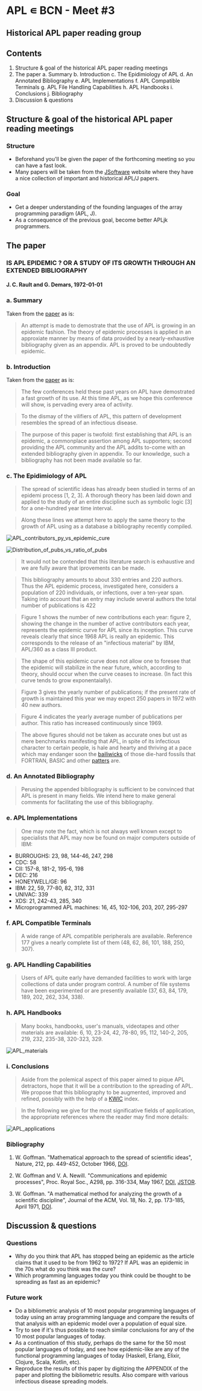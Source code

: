 # APL ∊ BCN - Meet #3
## Historical APL paper reading group

## Contents

1. Structure & goal of the historical APL paper reading meetings
2. The paper
   a. Summary
   b. Introduction
   c. The Epidimiology of APL
   d. An Annotated Bibliography
   e. APL Implementations
   f. APL Compatible Terminals
   g. APL File Handling Capabilities
   h. APL Handbooks
   i. Conclusions
   j. Bibliography
3. Discussion & questions

## Structure & goal of the historical APL paper reading meetings

### Structure

- Beforehand you'll be given the paper of the forthcoming meeting so you can have a fast look.
- Many papers will be taken from the [JSoftware](https://www.jsoftware.com/papers/) website where they have a nice collection of important and historical APL/J papers.

### Goal
- Get a deeper understanding of the founding languages of the array programming paradigm (APL, J).
- As a consequence of the previous goal, become better APLjk programmers.

## The paper

### IS APL EPIDEMIC ? OR A STUDY OF ITS GROWTH THROUGH AN EXTENDED BIBLIOGRAPHY
#### J. C. Rault and G. Demars, 1972-01-01

### a. Summary

Taken from the [paper](https://dl.acm.org/doi/abs/10.1145/800011.808106) as is:

> An attempt is made to demostrate that the use of APL is growing in an epidemic fashion. The theory of epidemic processes is applied in an approxiate manner by means of data provided by a nearly-exhaustive bibliography given as an appendix. APL is proved to be undoubtedly epidemic.

### b. Introduction

Taken from the [paper](https://dl.acm.org/doi/abs/10.1145/800011.808106) as is:

> The few conferences held these past years on APL have demostrated a fast growth of its use. At this time APL, as we hope this conference will show, is pervading every area of activity.

> To the dismay of the vilifiers of APL, this pattern of development resembles the spread of an infectious disease.

> The purpose of this paper is twofold: first establishing that APL is an epidemic, a commonplace assertion among APL supporters; second providing the APL community and the APL addits to-come with an extended bibliography given in appendix. To our knowledge, such a bibliography has not been made available so far.

### c. The Epidimiology of APL

> The spread of scientific ideas has already been studied in terms of an epidemi process [1, 2, 3]. A thorough theory has been laid down and applied to the study of an entire discipline such as symbolic logic [3] for a one-hundred year time interval.

> Along these lines we attempt here to apply the same theory to the growth of APL using as a database a bibliography recently compiled.

![APL_contributors_py_vs_epidemic_cure](2022-04-09-135444_1920x1080_scrot.png  "Number of new APL contributors per year .vs. change in active contributors")

![Distribution_of_pubs_vs_ratio_of_pubs](2022-04-09-135444_1920x1080_scrot.png  "Distribution of publications in one-year intervals .vs. Ratio of publications to authors")

> It would not be contended that this literature search is exhaustive and we are fully aware that iprovements can be made.

> This bibliography amounts to about 330 entries and 220 authors. Thus the APL epidemic process, investigated here, considers a population of 220 individuals, or infections, over a ten-year span. Taking into account that an entry may include several authors the total number of publications is 422

> Figure 1 shows the number of new contributions each year: figure 2, showing the change in the number of active contributors each year, represents the epidemic curve for APL since its inception. This curve reveals clearly that since 1968 APL is really an epidemic. This corresponds to the release of an "infectious material" by IBM, APL/360 as a class III product.

> The shape of this epidemic curve does not allow one to foresee that the epidemic will stabilize in the near future, which, according to theory, should occur when the curve ceases to increase. (In fact this curve tends to grow exponentaially).

> Figure 3 gives the yearly number of publications; if the present rate of growth is maintained this year we may expect 250 papers in 1972 with 40 new authors.

> Figure 4 indicates the yearly average number of publications per author. This ratio has increased continuously since 1969.

> The above figures should not be taken as accurate ones but ust as mere benchmarks manifesting that APL, in spite of its infectious character to certain people, is hale and hearty and thriving at a pace which may endanger soon the [bailiwicks](https://en.wikipedia.org/Bailiwich) of those die-hard fossils that FORTRAN, BASIC and other [patters](https://www.merriam-webster.com/dictionary/patter) are.

### d. An Annotated Bibliography

> Perusing the appended bibliography is sufficient to be convinced that APL is present in many fields. We intend here to make general comments for facilitating the use of this bibliography.

### e. APL Implementations

> One may note the fact, which is not always well known except to specialists that APL may now be found on major computers outside of IBM:

- BURROUGHS: 23, 98, 144-46, 247, 298
- CDC: 58
- CII: 157-8, 181-2, 195-6, 198
- DEC: 216
- HONEYWELL/GE: 96
- IBM: 22, 59, 77-80, 82, 312, 331
- UNIVAC: 339
- XDS: 21, 242-43, 285, 340
- Microprogrammed APL machines: 16, 45, 102-106, 203, 207, 295-297

### f. APL Compatible Terminals

> A wide range of APL compatible peripherals are available. Reference 177 gives a nearly complete list of them (48, 62, 86, 101, 188, 250, 307).


### g. APL Handling Capabilities

> Users of APL quite early have demanded facilities to work with large collections of data under program control. A number of file systems have been experimented or are presently available (37, 63, 84, 179, 189, 202, 262, 334, 338).

### h. APL Handbooks

> Many books, handbooks, user's manuals, videotapes and other materials are available: 6, 10, 23-24, 42, 78-80, 95, 112, 140-2, 205, 219, 232, 235-38, 320-323, 329.

![APL_materials](2022-04-09-171726_1920x1080_scrot.png  "APL Handbooks")

### i. Conclusions

> Aside from the polemical aspect of this paper aimed to pique APL detractors, hope that it will be a contribution to the spreading of APL. We propose that this bibliography to be augmented, improved and refined, possibly with the help of a [KWIC](https://en.wikipedia.org/wiki/Key_Word_in_Context) index.

> In the following we give for the most significative fields of application, the appropriate references where the reader may find more details:

![APL_applications](2022-04-09-172040_1920x1080_scrot.png  "Significant APL applications")

### Bibliography

1. W. Goffman. "Mathematical approach to the spread of scientific ideas", Nature, 212, pp. 449-452, October 1966, [DOI](https://doi.org/10.1038/212449a0).

2. W. Goffman and V. A. Newill. "Communications and epidemic processes", Proc. Royal Soc., A298, pp. 316-334, May 1967, [DOI](https://doi.org/10.1098/rspa.1967.0106), [JSTOR](https://www.jstor.org/stable/2416066).

3. W. Goffman. "A mathematical method for analyzing the growth of a scientific discipline", Journal of the ACM, Vol. 18, No. 2, pp. 173-185, April 1971, [DOI](https://doi.org/10.1145/321637.321640).

## Discussion & questions

### Questions
- Why do you think that APL has stopped being an epidemic as the article claims that it used to be from 1962 to 1972? If APL was an epidemic in the 70s what do you think was the cure?
- Which programming languages today you think could be thought to be spreading as fast as an epidemic?

### Future work
- Do a bibliometric analysis of 10 most popular programming languages of today using an array programming language and compare the results of that analysis with an epidemic model over a population of equal size.
- Try to see if it's thus possible to reach similar conclusions for any of the 10 most popular languages of today.
- As a continuation of this study, perhaps do the same for the 50 most popular languages of today, and see how epidemic-like are any of the functional programming languages of today (Haskell, Erlang, Elixir, Clojure, Scala, Kotlin, etc).
- Reproduce the results of this paper by digitizing the APPENDIX of the paper and plotting the bibliometric results. Also compare with various infectious disease spreading models.






































